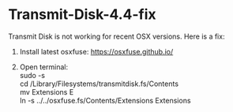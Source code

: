 # Transmit-Disk-4.4-fix

Transmit Disk is not working for recent OSX versions.
Here is a fix:

1. Install latest osxfuse:
https://osxfuse.github.io/

2. Open terminal:<br>
sudo -s<br>
cd /Library/Filesystems/transmitdisk.fs/Contents<br>
mv Extensions E<br>
ln -s  ../../osxfuse.fs/Contents/Extensions Extensions<br>
